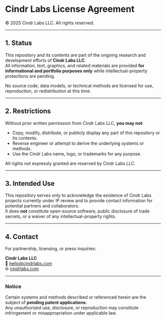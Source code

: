 # Cindr Labs License Agreement

© 2025 Cindr Labs LLC. All rights reserved.

---

## 1. Status

This repository and its contents are part of the ongoing research and development efforts of **Cindr Labs LLC**.  
All information, text, graphics, and related materials are provided **for informational and portfolio purposes only** while intellectual-property protections are pending.

No source code, data models, or technical methods are licensed for use, reproduction, or redistribution at this time.

---

## 2. Restrictions

Without prior written permission from Cindr Labs LLC, **you may not**:

- Copy, modify, distribute, or publicly display any part of this repository or its contents.  
- Reverse engineer or attempt to derive the underlying systems or methods.  
- Use the Cindr Labs name, logo, or trademarks for any purpose.  

All rights not expressly granted are reserved by Cindr Labs LLC.

---

## 3. Intended Use

This repository serves only to acknowledge the existence of Cindr Labs projects currently under IP review and to provide contact information for potential partners and collaborators.  
It does **not** constitute open-source software, public disclosure of trade secrets, or a waiver of any intellectual-property rights.

---

## 4. Contact

For partnership, licensing, or press inquiries:

**Cindr Labs LLC**  
📧 hello@cindrlabs.com  
🌐 [cindrlabs.com](https://cindrlabs.com)

---

### Notice

Certain systems and methods described or referenced herein are the subject of **pending patent applications**.  
Any unauthorized use, disclosure, or reproduction may constitute infringement or misappropriation under applicable law.
